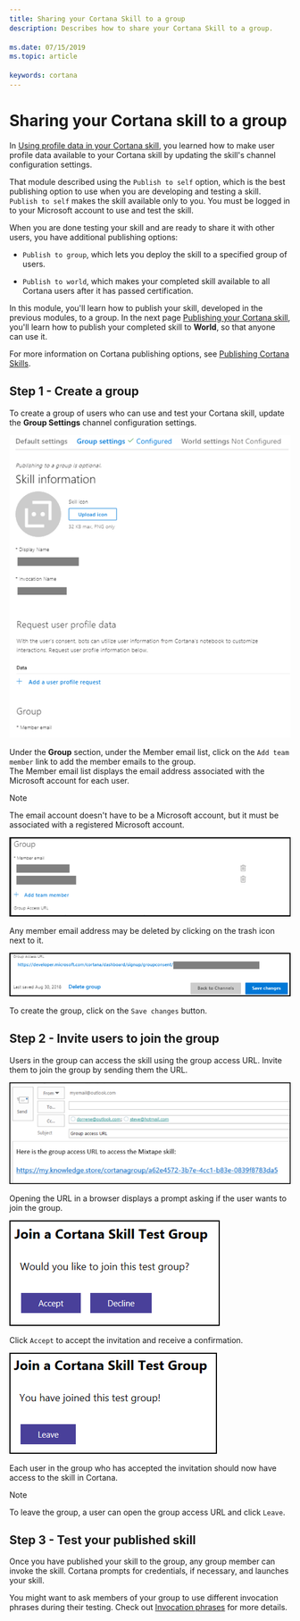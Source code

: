 ```yaml
---
title: Sharing your Cortana Skill to a group
description: Describes how to share your Cortana Skill to a group.

ms.date: 07/15/2019
ms.topic: article

keywords: cortana
---
```


# Sharing your Cortana skill to a group

In [Using profile data in your Cortana skill](./mva52-using-profile-data.md), you learned how to make user profile data available to your Cortana skill by updating the skill's channel configuration settings.

That module described using the `Publish to self` option, which is the best publishing option to use when you are developing and testing a skill. `Publish to self` makes the skill available only to you. You must be logged in to your Microsoft account to use and test the skill.

When you are done testing your skill and are ready to share it with other users, you have additional publishing options:

- `Publish to group`, which lets you deploy the skill to a specified group of users.

- `Publish to world`, which makes your completed skill available to all Cortana users after it has passed certification.

In this module, you'll learn how to publish <!-- the **Mixtape** --> your skill, developed in the previous modules, to a group. In the next page [Publishing your Cortana skill](./mva72-publish-skill.md), you'll learn how to publish your completed skill to **World**, so that anyone can use it.

For more information on Cortana publishing options, see [Publishing Cortana Skills](./publish-skill.md).

## Step 1 - Create a group

To create a group of users who can use and test your Cortana skill, update the **Group Settings** channel configuration settings.  

![Publish to Group](../media/images/settings-group_setting-configured.png)

<!-- ![Publish to Group](../media/images/group_settings_configured-request_user_profile_data-data.png) -->

Under the **Group** section, under the Member email list, click on the `Add team member` link to add the member emails to the group.  
The Member email list displays the email address associated with the Microsoft account for each user. 

>[!NOTE]
> The email account doesn't have to be a Microsoft account, but it must be associated with a registered Microsoft account.  

![Publish to Group](../media/images/group_settings_configured-group-member_email.png)

Any member email address may be deleted by clicking on the trash icon next to it.

![Publish to Group](../media/images/group_settings_configured-group-group_access_url.png)

To create the group, click on the `Save changes` button.

## Step 2 - Invite users to join the group

Users in the group can access the skill using the group access URL. Invite them to join the group by sending them the URL.

![Send URL](../media/images/mva71_send_url.png)

Opening the URL in a browser displays a prompt asking if the user wants to join the group.

![Join Group](../media/images/mva71_join_group.png)

Click `Accept` to accept the invitation and receive a confirmation.

![Confirm Join](../media/images/mva71_confirm_join.png)

Each user in the group who has accepted the invitation should now have access to the skill in Cortana.

<!-- ![Skill Access](../media/images/mva41_tada.png) -->

>[!NOTE]
>To leave the group, a user can open the group access URL and click `Leave`.

## Step 3 - Test your published skill

Once you have published your skill to the group, any group member can invoke the skill. Cortana prompts for credentials, if necessary, and launches <!-- the Mixtape --> your skill.

You might want to ask members of your group to use different invocation phrases during their testing. Check out [Invocation phrases](https://docs.microsoft.com/en-us/cortana/skills/cortana-invocation-guidelines#invocation-phrases) for more details. <!-- *Ask Mixtape to make me a mixtape.*  -->

<!-- For example, any group member can direct Cortana to invoke the Mixtape your skill. -->

<!-- ![Launch Skill](../media/images/mva41_tada.png) -->
